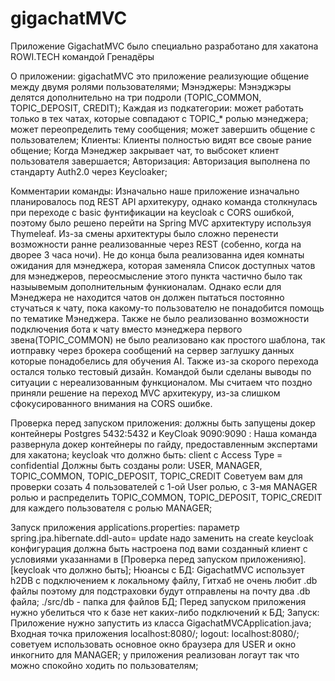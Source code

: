 # gigachatMVC

Приложение GigachatMVC было специально разработано для хакатона ROWI.TECH командой Гренадёры

О приложении:
  gigachatMVC это приложение реализующие общение между двумя ролями пользователями;
  Мэнэджеры: 
      Мэнэджэры делятся дополнительно на три подроли (TOPIC_COMMON, TOPIC_DEPOSIT, CREDIT);
      Каждая из подкатегории:
        может работать только в тех чатах, которые совпадают с TOPIC_* ролью мэнеджера;
        может переопределить тему сообщения;
        может завершить общение с пользователем;
  Клиенты:
      Клиенты полностью видят все своые рание общение;
      Когда Мэнеджер закрывает чат, то выбсокет клиент пользователя завершается;
  Авторизация:
      Авторизация выполнена по стандарту Auth2.0 через Keycloaker;
      
  Комментарии команды:
    Изначально наше приложение изначально планировалось под REST API архитекуру, однако команда столкнулась при переходе с basic фунтификации на keycloak с CORS ошибкой, поэтому было решено перейти на Spring MVC архитектуру используя Thymeleaf. Из-за смены архитектуры было сложно перенести возможности ранне реализованные через REST (собенно, когда на дворее 3 часа ночи). Не до конца была реализованна идея комнаты ожидания для мэнеджера, которая заменяла Список доступных чатов для мэнеджеров, переосмысление этого пункта частично было так назыывемым дополнительным функионалам. Однако если для Мэнеджера не находится чатов он должен пытаться постоянно стучаться к чату, пока какому-то пользователю не понадобится помощь по тематике Мэнеджера. Также не было реализованно возможности подключения бота к чату вместо мэнеджера первого звена(TOPIC_COMMON) не было реализовано как простого шаблона, так иотправку через брокера сообщений на сервер заглушку данных которые понадобелись для обучения AI. Также из-за скорого перехода остался только тестовый дизайн.
    Командой были сделаны выводы по ситуации с нереализованным функционалом. Мы считаем что поздно приняли решение на переход MVC архитекуру, из-за слишком сфокусированного внимания на CORS ошибке.

Проверка перед запуском приложения:
  должны быть запущены докер контейнеры Postgres 5432:5432 и KeyCloak 9090:9090 :
    Наша команда развернула докер контейнеры по гайду, предоставленным экспертами для хакатона;
  keycloak что должно быть:
    client с Access Type = confidential
    Должны быть созданы роли: USER, MANAGER, TOPIC_COMMON, TOPIC_DEPOSIT, TOPIC_CREDIT
    Советуем вам для проверки созать 4 пользователей с 1-ой User ролью, с 3-мя MANAGER ролью и распределить TOPIC_COMMON, TOPIC_DEPOSIT, TOPIC_CREDIT для каждего пользователя с  ролью MANAGER;
    
    
Запуск приложения
  applications.properties:
    параметр spring.jpa.hibernate.ddl-auto= update надо заменить на create
    keycloak конфигурация должна быть настроена под вами созданный клиент с условиями указаннами в [Проверка перед запуском приложенияю].[keycloak что должно быть];
  Нюансы с БД:
    GigachatMVC использует h2DB с подключением к локальному файлу, Гитхаб не очень любит .db файлы поэтому для подстраховки будут отправлены на почту два .db файла;
    ./src/db - папка для файлов БД;
    Перед запуском приложения нужно убелиться что к базе нет каких-либо подключений к БД;
  Запуск:
    Приложение нужно запустить из класса GigachatMVCApplication.java;
    Входная точка приложения  localhost:8080/;
    logout: localhost:8080/;
    советуем использовать основное окно браузера для USER и окно инкогнито для MANAGER;
    у приложения реализован логаут так что можно спокойно ходить по пользователям;
  
